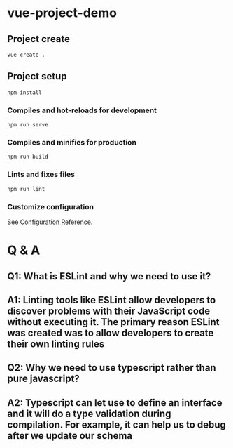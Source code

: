 # vue-project-demo

## Project create
```
vue create .
```

## Project setup
```
npm install
```

### Compiles and hot-reloads for development
```
npm run serve
```

### Compiles and minifies for production
```
npm run build
```

### Lints and fixes files
```
npm run lint
```

### Customize configuration
See [Configuration Reference](https://cli.vuejs.org/config/).


# Q & A
## Q1: What is ESLint and why we need to use it?
## A1: Linting tools like ESLint allow developers to discover problems with their JavaScript code without executing it. The primary reason ESLint was created was to allow developers to create their own linting rules

## Q2: Why we need to use typescript rather than pure javascript?
## A2: Typescript can let use to define an interface and it will do a type validation during compilation. For example, it can help us to debug after we update our schema